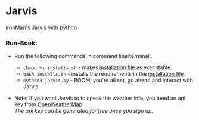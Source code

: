 # Jarvis
IronMan's Jarvis with python

### Run-Book:
   - Run the following commands in command line/terminal:
        - ```chmod +x installs.sh``` - makes [installation file](installs.sh) as executable.
        - ```bash installs.sh``` - installs the requirements in the [installation file](installs.sh)
        - ```python3 jarvis.py``` - BOOM, you're all set, go ahead and interact with Jarvis

- Note: If you want Jarvis to to speak the weather info, you need an api key from [OpenWeatherMap](https://openweathermap.org/) <br> *The api key can be generated for free once you sign up.*